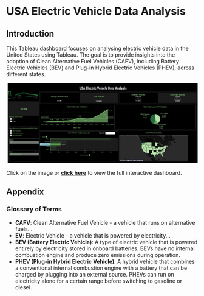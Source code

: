 # USA Electric Vehicle Data Analysis

## Introduction

This Tableau dashboard focuses on analysing electric vehicle data in the United States using Tableau. The goal is to provide insights into the adoption of Clean Alternative Fuel Vehicles (CAFV), including Battery Electric Vehicles (BEV) and Plug-in Hybrid Electric Vehicles (PHEV), across different states.

[![USA Electric Vehicle Data Analysis](https://github.com/Naveen-Baburaj/US-Electric-Vehicle-Data-Analysis-using-Tableau/blob/main/Dashboard%20Image.jpeg)](https://public.tableau.com/views/USEVDataAnalysis/Dashboard1?:language=en-GB&:sid=&:redirect=auth&:display_count=n&:origin=viz_share_link)

Click on the image or [**click here**](https://public.tableau.com/views/USEVDataAnalysis/Dashboard1?:language=en-GB&:sid=&:redirect=auth&:display_count=n&:origin=viz_share_link) to view the full interactive dashboard.


## Appendix

### Glossary of Terms
- **CAFV**: Clean Alternative Fuel Vehicle - a vehicle that runs on alternative fuels...
- **EV**: Electric Vehicle - a vehicle that is powered by electricity...
- **BEV (Battery Electric Vehicle)**: A type of electric vehicle that is powered entirely by electricity stored in onboard batteries. BEVs have no internal combustion engine and produce zero emissions during operation.
- **PHEV (Plug-in Hybrid Electric Vehicle)**: A hybrid vehicle that combines a conventional internal combustion engine with a battery that can be charged by plugging into an external source. PHEVs can run on electricity alone for a certain range before switching to gasoline or diesel.
  

